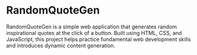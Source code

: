 # RandomQuoteGen
RandomQuoteGen is a simple web application that generates random inspirational quotes at the click of a button. Built using HTML, CSS, and JavaScript, this project helps practice fundamental web development skills and introduces dynamic content generation.
